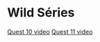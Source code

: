 # Wild Séries

 [Quest 10 video](https://www.loom.com/share/bf2c8cac035b4c4dbc79dc91893dad68)
 [Quest 11 video](https://www.loom.com/share/9db2181858fe4beeb37f889b3ecbcd02)
